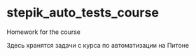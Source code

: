 # stepik_auto_tests_course
Homework for the course

Здесь хранятся задачи с курса по автоматизации на Питоне 
